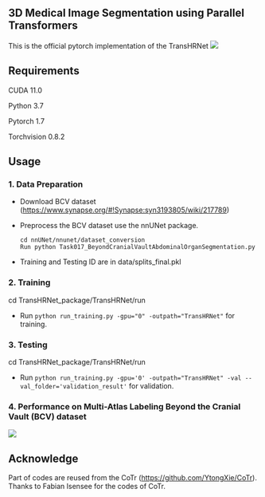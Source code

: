 ## 3D Medical Image Segmentation using Parallel Transformers  
This is the official pytorch implementation of the TransHRNet
![](https://github.com/duweidai/TransHRNet/blob/main/images/network.jpg)

## Requirements
CUDA 11.0

Python 3.7

Pytorch 1.7

Torchvision 0.8.2

## Usage
### 1. Data Preparation
* Download BCV dataset (https://www.synapse.org/#!Synapse:syn3193805/wiki/217789)
* Preprocess the BCV dataset use the nnUNet package.

  ```
  cd nnUNet/nnunet/dataset_conversion 
  Run python Task017_BeyondCranialVaultAbdominalOrganSegmentation.py
  ```
* Training and Testing ID are in data/splits_final.pkl

### 2. Training
cd TransHRNet_package/TransHRNet/run
* Run ``` python run_training.py -gpu="0" -outpath="TransHRNet" ``` for training.

### 3. Testing
cd TransHRNet_package/TransHRNet/run
* Run ``` python run_training.py -gpu='0' -outpath="TransHRNet" -val --val_folder='validation_result' ``` for validation.

### 4. Performance on Multi-Atlas Labeling Beyond the Cranial Vault (BCV) dataset

![](https://github.com/duweidai/TransHRNet/blob/main/images/performance_1.jpg)

## Acknowledge 
Part of codes are reused from the CoTr (https://github.com/YtongXie/CoTr). Thanks to Fabian Isensee for the codes of CoTr.


